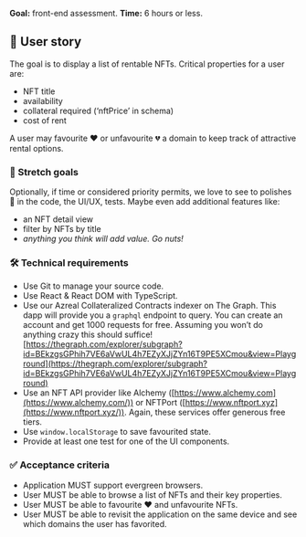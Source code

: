 ****Goal:**** front-end assessment. ****Time:**** 6 hours or less.

## 📝 User story

The goal is to display a list of rentable NFTs. Critical properties for a user are:

- NFT title
- availability
- collateral required (‘nftPrice’ in schema)
- cost of rent

A user may favourite ❤️ or unfavourite 💔 a domain to keep track of attractive rental options.

### 🚀 Stretch goals

Optionally, if time or considered priority permits, we love to see to polishes 💅 in the code, the UI/UX, tests. Maybe even add additional features like:

- an NFT detail view
- filter by NFTs by title
- *anything you think will add value. Go nuts!*

### 🛠 Technical requirements

- Use Git to manage your source code.
- Use React & React DOM with TypeScript.
- Use our Azreal Collateralized Contracts indexer on The Graph. This dapp will provide you a `graphql` endpoint to query. You can create an account and get 1000 requests for free. Assuming you won’t do anything crazy this should suffice!
[https://thegraph.com/explorer/subgraph?id=BEkzgsGPhih7VE6aVwUL4h7EZyXJjZYn16T9PE5XCmou&view=Playground](https://thegraph.com/explorer/subgraph?id=BEkzgsGPhih7VE6aVwUL4h7EZyXJjZYn16T9PE5XCmou&view=Playground)
- Use an NFT API provider like Alchemy ([https://www.alchemy.com](https://www.alchemy.com/)) or NFTPort ([https://www.nftport.xyz](https://www.nftport.xyz/)). Again, these services offer generous free tiers.
- Use `window.localStorage` to save favourited state.
- Provide at least one test for one of the UI components.

### ✅ Acceptance criteria

- Application MUST support evergreen browsers.
- User MUST be able to browse a list of NFTs and their key properties.
- User MUST be able to favourite ❤️ and unfavourite NFTs.
- User MUST be able to revisit the application on the same device and see which domains the user has favorited.